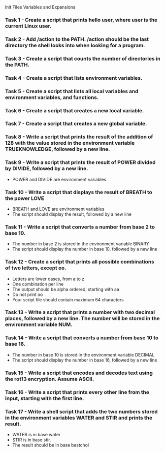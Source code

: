 Init Files Variables and Expansions

### Task 1 - Create a script that prints hello user, where user is the current Linux user.

### Task 2 - Add /action to the PATH. /action should be the last directory the shell looks into when looking for a program.

### Task 3 - Create a script that counts the number of directories in the PATH.

### Task 4 - Create a script that lists environment variables.

### Task 5 - Create a script that lists all local variables and environment variables, and functions.

### Task 6 - Create a script that creates a new local variable.

### Task 7 - Create a script that creates a new global variable.

### Task 8 - Write a script that prints the result of the addition of 128 with the value stored in the environment variable TRUEKNOWLEDGE, followed by a new line.

### Task 9 - Write a script that prints the result of POWER divided by DIVIDE, followed by a new line. 
- POWER and DIVIDE are environment variables

### Task 10 - Write a script that displays the result of BREATH to the power LOVE
- BREATH and LOVE are environment variables
- The script should display the result, followed by a new line

### Task 11 - Write a script that converts a number from base 2 to base 10.
- The number in base 2 is stored in the environment variable BINARY
- The script should display the number in base 10, followed by a new line

### Task 12 - Create a script that prints all possible combinations of two letters, except oo.
- Letters are lower cases, from a to z
- One combination per line
- The output should be alpha ordered, starting with aa
- Do not print oo
- Your script file should contain maximum 64 characters

### Task 13 - Write a script that prints a number with two decimal places, followed by a new line. The number will be stored in the environment variable NUM.

### Task 14 - Write a script that converts a number from base 10 to base 16.
- The number in base 10 is stored in the environment variable DECIMAL
- The script should display the number in base 16, followed by a new line

### Task 15 - Write a script that encodes and decodes text using the rot13 encryption. Assume ASCII.

### Task 16 - Write a script that prints every other line from the input, starting with the first line.

### Task 17 - Write a shell script that adds the two numbers stored in the environment variables WATER and STIR and prints the result.
- WATER is in base water
- STIR is in base stir.
- The result should be in base bestchol
